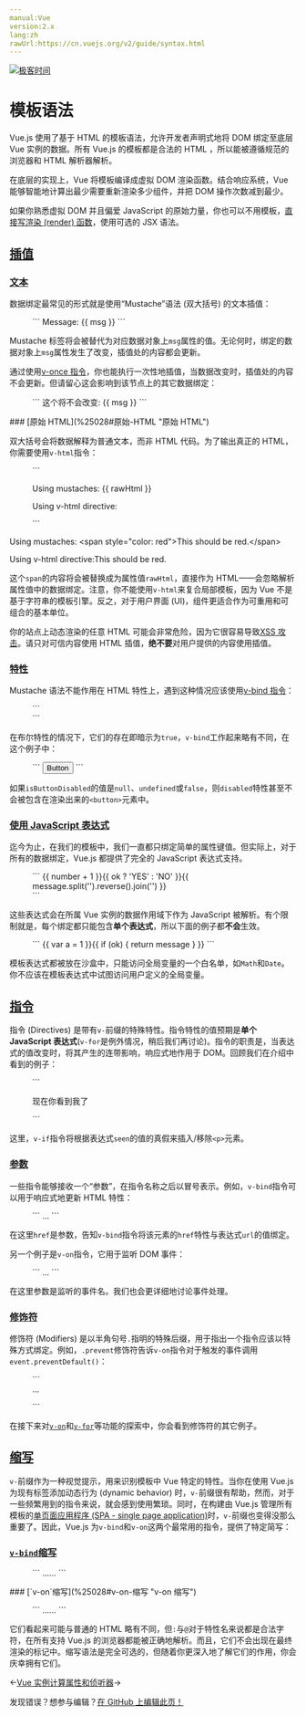 ```yaml
---
manual:Vue
version:2.x
lang:zh
rawUrl:https://cn.vuejs.org/v2/guide/syntax.html
---
```


[![极客时间](%24789.gif "")](%24797      "")

# 模板语法


Vue.js 使用了基于 HTML 的模板语法，允许开发者声明式地将 DOM 绑定至底层 Vue 实例的数据。所有 Vue.js 的模板都是合法的 HTML ，所以能被遵循规范的浏览器和 HTML 解析器解析。



在底层的实现上，Vue 将模板编译成虚拟 DOM 渲染函数。结合响应系统，Vue 能够智能地计算出最少需要重新渲染多少组件，并把 DOM 操作次数减到最少。



如果你熟悉虚拟 DOM 并且偏爱 JavaScript 的原始力量，你也可以不用模板，[直接写渲染 (render) 函数](%24860      "")，使用可选的 JSX 语法。


## [插值](%25028#插值 "插值")<a name="插值"></a>

### [文本](%25028#文本 "文本")<a name="文本"></a>


数据绑定最常见的形式就是使用“Mustache”语法 (双大括号) 的文本插值：

<figure>```
<span>Message: {{ msg }}</span>
``` 

</figure>

Mustache 标签将会被替代为对应数据对象上`msg`属性的值。无论何时，绑定的数据对象上`msg`属性发生了改变，插值处的内容都会更新。



通过使用[v-once 指令](%25240      "")，你也能执行一次性地插值，当数据改变时，插值处的内容不会更新。但请留心这会影响到该节点上的其它数据绑定：

<figure>```
<span v-once>这个将不会改变: {{ msg }}</span>
``` 

</figure>
### [原始 HTML](%25028#原始-HTML "原始 HTML")<a name="原始-HTML"></a>


双大括号会将数据解释为普通文本，而非 HTML 代码。为了输出真正的 HTML，你需要使用`v-html`指令：

<figure>```
<p>Using mustaches: {{ rawHtml }}</p><p>Using v-html directive: <span v-html="rawHtml"></span></p>
``` 

</figure>

Using mustaches: &lt;span style=&quot;color: red&quot;&gt;This should be red.&lt;/span&gt;



Using v-html directive:This should be red.




这个`span`的内容将会被替换成为属性值`rawHtml`，直接作为 HTML——会忽略解析属性值中的数据绑定。注意，你不能使用`v-html`来复合局部模板，因为 Vue 不是基于字符串的模板引擎。反之，对于用户界面 (UI)，组件更适合作为可重用和可组合的基本单位。



你的站点上动态渲染的任意 HTML 可能会非常危险，因为它很容易导致[XSS 攻击](%1368      "")。请只对可信内容使用 HTML 插值，**绝不要**对用户提供的内容使用插值。


### [特性](%25028#特性 "特性")<a name="特性"></a>


Mustache 语法不能作用在 HTML 特性上，遇到这种情况应该使用[v-bind 指令](%25243      "")：

<figure>```
<div v-bind:id="dynamicId"></div>
``` 

</figure>

在布尔特性的情况下，它们的存在即暗示为`true`，`v-bind`工作起来略有不同，在这个例子中：

<figure>```
<button v-bind:disabled="isButtonDisabled">Button</button>
``` 

</figure>

如果`isButtonDisabled`的值是`null`、`undefined`或`false`，则`disabled`特性甚至不会被包含在渲染出来的`<button>`元素中。


### [使用 JavaScript 表达式](%25028#使用-JavaScript-表达式 "使用 JavaScript 表达式")<a name="使用-JavaScript-表达式"></a>


迄今为止，在我们的模板中，我们一直都只绑定简单的属性键值。但实际上，对于所有的数据绑定，Vue.js 都提供了完全的 JavaScript 表达式支持。

<figure>```
{{ number + 1 }}{{ ok ? 'YES' : 'NO' }}{{ message.split('').reverse().join('') }}<div v-bind:id="'list-' + id"></div>
``` 

</figure>

这些表达式会在所属 Vue 实例的数据作用域下作为 JavaScript 被解析。有个限制就是，每个绑定都只能包含**单个表达式**，所以下面的例子都**不会**生效。

<figure>```
<!-- 这是语句，不是表达式 -->{{ var a = 1 }}<!-- 流控制也不会生效，请使用三元表达式 -->{{ if (ok) { return message } }}
``` 

</figure>

模板表达式都被放在沙盒中，只能访问全局变量的一个白名单，如`Math`和`Date`。你不应该在模板表达式中试图访问用户定义的全局变量。


## [指令](%25028#指令 "指令")<a name="指令"></a>


指令 (Directives) 是带有`v-`前缀的特殊特性。指令特性的值预期是**单个 JavaScript 表达式**(`v-for`是例外情况，稍后我们再讨论)。指令的职责是，当表达式的值改变时，将其产生的连带影响，响应式地作用于 DOM。回顾我们在介绍中看到的例子：

<figure>```
<p v-if="seen">现在你看到我了</p>
``` 

</figure>

这里，`v-if`指令将根据表达式`seen`的值的真假来插入/移除`<p>`元素。


### [参数](%25028#参数 "参数")<a name="参数"></a>


一些指令能够接收一个“参数”，在指令名称之后以冒号表示。例如，`v-bind`指令可以用于响应式地更新 HTML 特性：

<figure>```
<a v-bind:href="url">...</a>
``` 

</figure>

在这里`href`是参数，告知`v-bind`指令将该元素的`href`特性与表达式`url`的值绑定。



另一个例子是`v-on`指令，它用于监听 DOM 事件：

<figure>```
<a v-on:click="doSomething">...</a>
``` 

</figure>

在这里参数是监听的事件名。我们也会更详细地讨论事件处理。


### [修饰符](%25028#修饰符 "修饰符")<a name="修饰符"></a>


修饰符 (Modifiers) 是以半角句号`.`指明的特殊后缀，用于指出一个指令应该以特殊方式绑定。例如，`.prevent`修饰符告诉`v-on`指令对于触发的事件调用`event.preventDefault()`：

<figure>```
<form v-on:submit.prevent="onSubmit">...</form>
``` 

</figure>

在接下来对[`v-on`](%25227#事件修饰符 "")和[`v-for`](%24966#修饰符 "")等功能的探索中，你会看到修饰符的其它例子。


## [缩写](%25028#缩写 "缩写")<a name="缩写"></a>


`v-`前缀作为一种视觉提示，用来识别模板中 Vue 特定的特性。当你在使用 Vue.js 为现有标签添加动态行为 (dynamic behavior) 时，`v-`前缀很有帮助，然而，对于一些频繁用到的指令来说，就会感到使用繁琐。同时，在构建由 Vue.js 管理所有模板的[单页面应用程序 (SPA - single page application)](%25250      "")时，`v-`前缀也变得没那么重要了。因此，Vue.js 为`v-bind`和`v-on`这两个最常用的指令，提供了特定简写：


### [`v-bind`缩写](%25028#v-bind-缩写 "v-bind 缩写")<a name="v-bind-缩写"></a>
<figure>```
<!-- 完整语法 --><a v-bind:href="url">...</a><!-- 缩写 --><a :href="url">...</a>
``` 

</figure>
### [`v-on`缩写](%25028#v-on-缩写 "v-on 缩写")<a name="v-on-缩写"></a>
<figure>```
<!-- 完整语法 --><a v-on:click="doSomething">...</a><!-- 缩写 --><a @click="doSomething">...</a>
``` 

</figure>

它们看起来可能与普通的 HTML 略有不同，但`:`与`@`对于特性名来说都是合法字符，在所有支持 Vue.js 的浏览器都能被正确地解析。而且，它们不会出现在最终渲染的标记中。缩写语法是完全可选的，但随着你更深入地了解它们的作用，你会庆幸拥有它们。

←[Vue 实例](%24824      "")[计算属性和侦听器](%25253      "")→

发现错误？想参与编辑？[在 GitHub 上编辑此页！](%25254      "")

